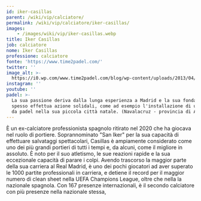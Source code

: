 ```yaml
---
id: iker-casillas
parent: /wiki/vip/calciatore/
permalink: /wiki/vip/calciatore/iker-casillas/
images:
    - /images/wiki/vip/iker-casillas.webp
title: Iker Casillas
job: calciatore
nome: Iker Casillas
professione: calciatore
fonte: 'https://www.time2padel.com/'
twitter: ''
image_alt: >-
  https://i0.wp.com/www.time2padel.com/blog/wp-content/uploads/2013/04/g_1365407324.jpg
instagram: ''
youtube: ''
padel: >-
  La sua passione deriva dalla lunga esperienza a Madrid e la sua fondazione
  spesso effettua azione solidali, come ad esempio l'installazione di un campo
  da padel nella sua piccola città natale. (Navalacruz - provincia di Ávila)
---
```

È un ex-calciatore professionista spagnolo ritirato nel 2020 che ha giocava nel ruolo di portiere. Soprannominato "San Iker" per la sua capacità di effettuare salvataggi spettacolari, Casillas è ampiamente considerato come uno dei più grandi portieri di tutti i tempi e, da alcuni, come il migliore in assoluto. È noto per il suo atletismo, le sue reazioni rapide e la sua eccezionale capacità di parare i colpi. Avendo trascorso la maggior parte della sua carriera al Real Madrid, è uno dei pochi giocatori ad aver superato le 1000 partite professionali in carriera, e detiene il record per il maggior numero di clean sheet nella UEFA Champions League, oltre che nella la nazionale spagnola. Con 167 presenze internazionali, è il secondo calciatore con più presenze nella nazionale stessa,